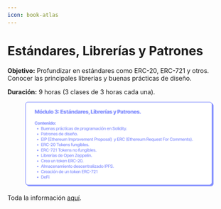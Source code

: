 ```yaml
---
icon: book-atlas
---
```


# Estándares, Librerías y Patrones

**Objetivo:** Profundizar en estándares como ERC-20, ERC-721 y otros. Conocer las principales librerías y buenas prácticas de diseño.

**Duración:** 9 horas (3 clases de 3 horas cada una).

<figure><img src="../.gitbook/assets/EDP_mod3.png" alt=""><figcaption></figcaption></figure>

Toda la información [aquí](https://ethkipu.notion.site/Est-ndares-librer-as-y-patrones-934170ce0a054c8b88d095b08a40df02).
